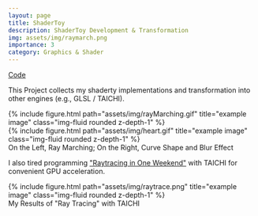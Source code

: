 ```yaml
---
layout: page
title: ShaderToy
description: ShaderToy Development & Transformation
img: assets/img/raymarch.png
importance: 3
category: Graphics & Shader
---
```

[Code](https://github.com/Duotun/My-Taichi-Practice)

This Project collects my shaderty implementations and transformation into other engines (e.g., GLSL / TAICHI).

<div class="row">
    <div class="col-sm mt-3 mt-md-0">
        {% include figure.html path="assets/img/rayMarching.gif" title="example image" class="img-fluid rounded z-depth-1" %}
    </div>
    <div class="col-sm mt-3 mt-md-0">
        {% include figure.html path="assets/img/heart.gif" title="example image" class="img-fluid rounded z-depth-1" %}
    </div>
</div>
<div class="caption">
    On the Left, Ray Marching; On the Right, Curve Shape and Blur Effect
</div>

I also tired programming ["Raytracing in One Weekend"](https://raytracing.github.io/books/RayTracingInOneWeekend.html) with TAICHI for convenient GPU acceleration.

<div class="row">
    <div class="col-sm mt-3 mt-md-0">
        {% include figure.html path="assets/img/raytrace.png" title="example image" class="img-fluid rounded z-depth-1" %}
    </div>
</div>
<div class="caption">
    My Results of "Ray Tracing" with TAICHI
</div>

